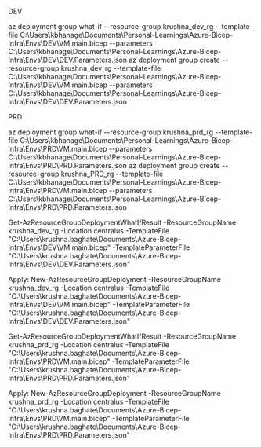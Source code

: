 DEV

az deployment group what-if --resource-group krushna_dev_rg --template-file C:\Users\kbhanage\Documents\Personal-Learnings\Azure-Bicep-Infra\Envs\DEV\VM.main.bicep --parameters C:\Users\kbhanage\Documents\Personal-Learnings\Azure-Bicep-Infra\Envs\DEV\DEV.Parameters.json
az deployment group create --resource-group krushna_dev_rg --template-file C:\Users\kbhanage\Documents\Personal-Learnings\Azure-Bicep-Infra\Envs\DEV\VM.main.bicep --parameters C:\Users\kbhanage\Documents\Personal-Learnings\Azure-Bicep-Infra\Envs\DEV\DEV.Parameters.json
                        

PRD


az deployment group what-if --resource-group krushna_prd_rg --template-file C:\Users\kbhanage\Documents\Personal-Learnings\Azure-Bicep-Infra\Envs\PRD\VM.main.bicep --parameters C:\Users\kbhanage\Documents\Personal-Learnings\Azure-Bicep-Infra\Envs\PRD\PRD.Parameters.json
az deployment group create --resource-group krushna_PRD_rg --template-file C:\Users\kbhanage\Documents\Personal-Learnings\Azure-Bicep-Infra\Envs\PRD\VM.main.bicep --parameters C:\Users\kbhanage\Documents\Personal-Learnings\Azure-Bicep-Infra\Envs\PRD\PRD.Parameters.json







Get-AzResourceGroupDeploymentWhatIfResult -ResourceGroupName krushna_dev_rg -Location centralus -TemplateFile "C:\Users\krushna.baghate\Documents\Azure-Bicep-Infra\Envs\DEV\VM.main.bicep" -TemplateParameterFile "C:\Users\krushna.baghate\Documents\Azure-Bicep-Infra\Envs\DEV\DEV.Parameters.json"

Apply:
New-AzResourceGroupDeployment -ResourceGroupName krushna_dev_rg -Location centralus -TemplateFile "C:\Users\krushna.baghate\Documents\Azure-Bicep-Infra\Envs\DEV\VM.main.bicep" -TemplateParameterFile "C:\Users\krushna.baghate\Documents\Azure-Bicep-Infra\Envs\DEV\DEV.Parameters.json"






Get-AzResourceGroupDeploymentWhatIfResult -ResourceGroupName krushna_prd_rg -Location centralus -TemplateFile "C:\Users\krushna.baghate\Documents\Azure-Bicep-Infra\Envs\PRD\VM.main.bicep" -TemplateParameterFile "C:\Users\krushna.baghate\Documents\Azure-Bicep-Infra\Envs\PRD\PRD.Parameters.json"

Apply:
New-AzResourceGroupDeployment -ResourceGroupName krushna_prd_rg -Location centralus -TemplateFile "C:\Users\krushna.baghate\Documents\Azure-Bicep-Infra\Envs\PRD\VM.main.bicep" -TemplateParameterFile "C:\Users\krushna.baghate\Documents\Azure-Bicep-Infra\Envs\PRD\PRD.Parameters.json"